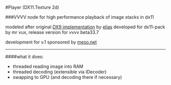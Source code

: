 #Player (DX11.Texture 2d)

###VVVV node for high performance playback of image stacks in dx11

modeled after original [DX9 implementation](https://github.com/vvvv/vvvv-sdk/tree/develop/vvvv45/src/nodes/plugins/Texture/ImagePlayer) by [elias](https://github.com/azeno) 
developed for dx11-pack by mr vux, release version for vvvv beta33.7 

development for v.1 sponsored by [meso.net](http://meso.net)

* * *

####what it does:

* threaded reading image into RAM
* threaded decoding (extensible via IDecoder)
* swapping to GPU (and decoding there if necessary)